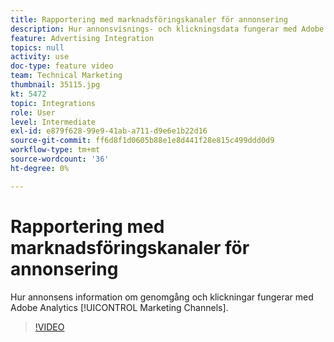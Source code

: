 ```yaml
---
title: Rapportering med marknadsföringskanaler för annonsering
description: Hur annonsvisnings- och klickningsdata fungerar med Adobe Analytics Marketing Channel
feature: Advertising Integration
topics: null
activity: use
doc-type: feature video
team: Technical Marketing
thumbnail: 35115.jpg
kt: 5472
topic: Integrations
role: User
level: Intermediate
exl-id: e879f628-99e9-41ab-a711-d9e6e1b22d16
source-git-commit: ff6d8f1d0605b88e1e8d441f28e815c499ddd0d9
workflow-type: tm+mt
source-wordcount: '36'
ht-degree: 0%

---
```


# Rapportering med marknadsföringskanaler för annonsering

Hur annonsens information om genomgång och klickningar fungerar med Adobe Analytics [!UICONTROL Marketing Channels].

>[!VIDEO](https://video.tv.adobe.com/v/35115/?quality=12&learn=on)
